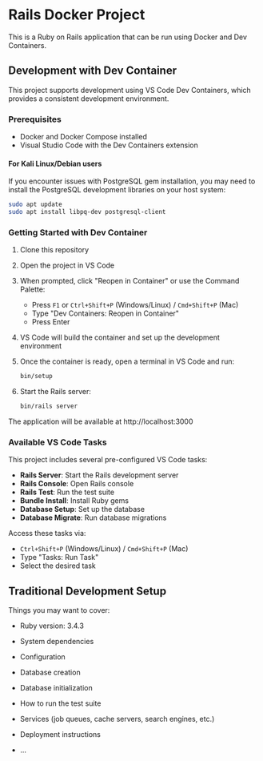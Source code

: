 # Rails Docker Project

This is a Ruby on Rails application that can be run using Docker and Dev Containers.

## Development with Dev Container

This project supports development using VS Code Dev Containers, which provides a consistent development environment.

### Prerequisites

- Docker and Docker Compose installed
- Visual Studio Code with the Dev Containers extension

#### For Kali Linux/Debian users
If you encounter issues with PostgreSQL gem installation, you may need to install the PostgreSQL development libraries on your host system:

```bash
sudo apt update
sudo apt install libpq-dev postgresql-client
```

### Getting Started with Dev Container

1. Clone this repository
2. Open the project in VS Code
3. When prompted, click "Reopen in Container" or use the Command Palette:
   - Press `F1` or `Ctrl+Shift+P` (Windows/Linux) / `Cmd+Shift+P` (Mac)
   - Type "Dev Containers: Reopen in Container"
   - Press Enter

4. VS Code will build the container and set up the development environment
5. Once the container is ready, open a terminal in VS Code and run:
   ```bash
   bin/setup
   ```

6. Start the Rails server:
   ```bash
   bin/rails server
   ```

The application will be available at http://localhost:3000

### Available VS Code Tasks

This project includes several pre-configured VS Code tasks:

- **Rails Server**: Start the Rails development server
- **Rails Console**: Open Rails console
- **Rails Test**: Run the test suite
- **Bundle Install**: Install Ruby gems
- **Database Setup**: Set up the database
- **Database Migrate**: Run database migrations

Access these tasks via:
- `Ctrl+Shift+P` (Windows/Linux) / `Cmd+Shift+P` (Mac)
- Type "Tasks: Run Task"
- Select the desired task

## Traditional Development Setup

Things you may want to cover:

* Ruby version: 3.4.3

* System dependencies

* Configuration

* Database creation

* Database initialization

* How to run the test suite

* Services (job queues, cache servers, search engines, etc.)

* Deployment instructions

* ...
